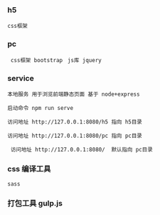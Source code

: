 ### h5

``` css框架 ``` 

### pc

``` css框架 bootstrap``` 
``` js库 jquery```

### service

``` 本地服务 用于浏览前端静态页面 基于 node+express ```

``` 启动命令 npm run serve ```

``` 访问地址 http://127.0.0.1:8080/h5 指向 h5目录  ```

``` 访问地址 http://127.0.0.1:8080/pc 指向 pc目录  ```

``` 访问地址 http://127.0.0.1:8080/  默认指向 pc目录```



### css 编译工具 

``` sass ```

### 打包工具  gulp.js